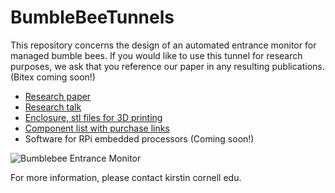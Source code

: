 # BumbleBeeTunnels

This repository concerns the design of an automated entrance monitor for managed bumble bees. If you would like to use this tunnel for research purposes, we ask that you reference our paper in any resulting publications. (Bitex coming soon!) 

* [Research paper](../DARS-SWARM2021_Bumble_Bee_Entrance_Monitor.pdf) 
* [Research talk](https://youtu.be/VGmVxMhBTXY)
* [Enclosure, stl files for 3D printing](../3Dprint/readme.md)
* [Component list with purchase links](../BOM.md)
* Software for RPi embedded processors (Coming soon!)

![Bumblebee Entrance Monitor](../Figs/Overview_v2.png "Overview")

For more information, please contact kirstin <at> cornell <dot> edu.



  
